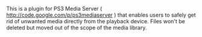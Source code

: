 This is a plugin for PS3 Media Server ( http://code.google.com/p/ps3mediaserver ) that enables users to safely get rid of unwanted media directly from the playback device. Files won't be deleted but moved out of the scope of the media library.